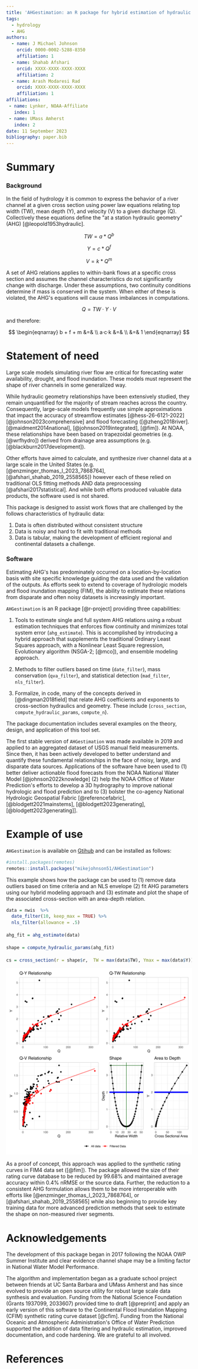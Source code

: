 ```yaml
---
title: 'AHGestimation: an R package for hybrid estimation of hydraulic geometry'
tags:
  - hydrology
  - AHG
authors:
  - name: J Michael Johnson
    orcid: 0000-0002-5288-8350
    affiliation: 1
  - name: Shahab Afshari
    orcid: XXXX-XXXX-XXXX-XXXX
    affiliation: 2
  - name: Arash Modaresi Rad
    orcid: XXXX-XXXX-XXXX-XXXX
    affiliation: 1
affiliations:
 - name: Lynker, NOAA-Affiliate
   index: 1
 - name: UMass Amherst
   index: 2
date: 11 September 2023
bibliography: paper.bib
---
```


# Summary

### Background 

In the field of hydrology it is common to express the behavior of a river channel at a given cross section using power law equations relating top width (TW), mean depth (Y), and velocity (V) to a given discharge (Q). Collectively these equations define the "at a station hydraulic geometry" (AHG) [@leopold1953hydraulic].

$$
TW = a *Q^b
$$

$$
Y = c*Q^f
$$

$$
V = k*Q^m
$$

A set of AHG relations applies to within-bank flows at a specific cross section and assumes the channel characteristics do not significantly change with discharge. Under these assumptions, two continuity conditions determine if mass is conserved in the system. When either of these is violated, the AHG's equations will cause mass imbalances in computations.

$$
Q = TW·Y·V
$$

and therefore:

$$
\begin{eqnarray} b + f + m &=& \\ a·c·k &=&  \\ &=& 1  \end{eqnarray}
$$


# Statement of need

Large scale models simulating river flow are critical for forecasting water availability, drought, and flood inundation. These models must represent the shape of river channels in some generalized way. 

While hydraulic geometry relationships have been extensively studied, they remain unquantified for the majority of stream reaches across the country. Consequently, large-scale  models frequently use simple approximations that impact the accuracy of streamflow estimates [@hess-26-6121-2022] [@johnson2023comprehensive] and flood forecasting ([@zheng2018river]. [@maidment2014national], [@johnson2019integrated], [@fim]). At NOAA, these relationships have been based on trapezoidal geometries (e.g. [@wrfhydro]) derived from drainage area assumptions (e.g. [@blackburn2017development]). 

Other efforts have aimed to calculate, and synthesize river channel data at a large scale in the United States (e.g. [@enzminger_thomas_l_2023_7868764], [@afshari_shahab_2019_2558565]) however each of these relied on traditional OLS fitting methods AND data preprocessing [@afshari2017statistical]. And while both efforts produced valuable data products, the software used is not shared.

This package is designed to assist work flows that are challenged by the follows characteristics of hydraulic data:

1. Data is often distributed without consistent structure
2. Data is noisy and hard to fit with traditional methods
3. Data is tabular, making the development of efficient regional and continental datasets a challenge.


### Software

Estimating AHG's has predominately occurred on a location-by-location basis with site specific knowledge guiding the data used and the validation of the outputs. As efforts seek to extend to coverage of hydrologic models and flood inundation mapping (FIM), the ability to estimate these relations from disparate and often noisy datasets is increasingly important.

`AHGestimation` is an R package [@r-project] providing three capabilities:

1. Tools to estimate single and full system AHG relations using a robust estimation techniques that enforces flow continuity and minimizes total system error (`ahg_estimate`). This is accomplished by introducing a hybrid approach that supplements the traditional Ordinary Least Squares approach, with a  Nonlinear Least Square regression, Evolutionary algorithm (NSGA-2; [@mco]), and ensemble modeling approach.

2. Methods to filter outliers based on time (`date_filter`), mass conservation (`qva_filter`), and statistical detection (`mad_filter`, `nls_filter`).

3. Formalize, in code, many of the concepts derived in [@dingman2018field] that relate AHG coefficients and exponents to cross-section hydraulics and geometry. These include (`cross_section`, `compute_hydraulic_params`, `compute_n`). 

The package documentation includes several examples on the theory, design, and application of this tool set.

The first stable version of `AHGestimation` was made available in 2019 and applied to an aggregated dataset of USGS manual field measurements. Since then, it has been actively developed to better understand and quantify these fundamental relationships in the face of noisy, large, and disparate data sources. Applications of the software have been used to (1) better deliver actionable flood forecasts from the NOAA National Water Model [@johnson2022knowledge] (2) help the NOAA Office of Water Prediction's efforts to develop a 3D hydrography to improve national hydrologic and flood prediction and to (3) bolster the co-agency National Hydrologic Geospatial Fabric [@referencefabric], [@blodgett2021mainstems], [@blodgett2023generating], [@blodgett2023generating]].

# Example of use

`AHGestimation` is available on
[Gtihub](https://github.com/mikejohnson51/AHGestimation) and can be installed as follows:

``` r
#install.packages(remotes)
remotes::install.packages("mikejohnson51/AHGestimation")
```

This example shows how the package can be used to (1) remove data outliers based on time criteria and an NLS envelope (2) fit AHG parameters using our hybrid modeling approach and (3) estimate and plot the shape of the associated cross-section with an area-depth relation.

``` r 
data = nwis  %>% 
  date_filter(10, keep_max = TRUE) %>% 
  nls_filter(allowance = .5) 
  
ahg_fit = ahg_estimate(data)

shape = compute_hydraulic_params(ahg_fit)

cs = cross_section(r = shape$r,  TW = max(data$TW), Ymax = max(data$Y))
```

![Faceted image with multiple views of the channel estimate.\label{fig:ahg-1}](paper-fig1.png)

As a proof of concept, this approach was applied to the synthetic rating curves in FIM4 data set ([@fim]). The package allowed the size of their rating curve database to be reduced by 99.68% and maintained average accuracy within 0.4% nRMSE or the source data. Further, the reduction to a consistent AHG formulation allows them to be more interoperable with efforts like [@enzminger_thomas_l_2023_7868764], or [@afshari_shahab_2019_2558565] while also beginning to provide key training data for more advanced prediction methods that seek to estimate the shape on non-measured river segments.

# Acknowledgements

The development of this package began in 2017 following the NOAA OWP Summer Institute and clear evidence channel shape may be a limiting factor in National Water Model Performance. 

The algorithm and implementation began as a graduate school project between friends at UC Santa Barbara and UMass Amherst and has since evolved to provide an open source utility for robust large scale data synthesis and evaluation. Funding from the National Science Foundation (Grants 1937099, 2033607) provided time to draft [@preprint] and apply an early version of this software to the Continental Flood Inundation Mapping (CFIM) synthetic rating curve dataset [@cfim]. Funding from the National Oceanic and Atmospheric Administration's Office of Water Prediction supported the addition of data filtering and hydraulic estimation, improved documentation, and code hardening. We are grateful to all involved.

# References
